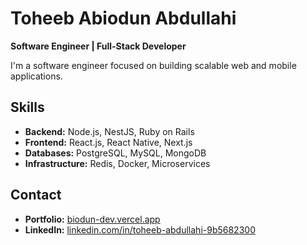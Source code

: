 # Toheeb Abiodun Abdullahi

**Software Engineer | Full-Stack Developer**

I'm a software engineer focused on building scalable web and mobile applications.

## Skills
- **Backend:** Node.js, NestJS, Ruby on Rails
- **Frontend:** React.js, React Native, Next.js
- **Databases:** PostgreSQL, MySQL, MongoDB
- **Infrastructure:** Redis, Docker, Microservices


## Contact
- **Portfolio:** [biodun-dev.vercel.app](https://biodun-dev.vercel.app)
- **LinkedIn:** [linkedin.com/in/toheeb-abdullahi-9b5682300](https://linkedin.com/in/toheeb-abdullahi-9b5682300)

